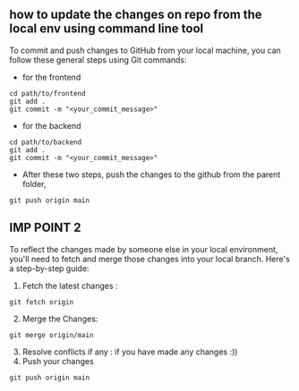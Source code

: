## how to update the changes on repo from the local env using command line tool 

To commit and push changes to GitHub from your local machine, you can follow these general steps using Git commands:

- for the frontend 
```
cd path/to/frontend
git add .
git commit -m "<your_commit_message>"
```
- for the backend
```
cd path/to/backend
git add .
git commit -m "<your_commit_message>"
```

- After these two steps, push the changes to the github from the parent folder,
```
git push origin main
```

## IMP POINT 2 
To reflect the changes made by someone else in your local environment, you'll need to fetch and merge those changes into your local branch. Here's a step-by-step guide:

1. Fetch the latest changes :
```
git fetch origin

```
2. Merge the Changes:
```
git merge origin/main
```
3. Resolve conflicts if any : if you have made any changes :)) 
4. Push your changes
```
git push origin main
```
